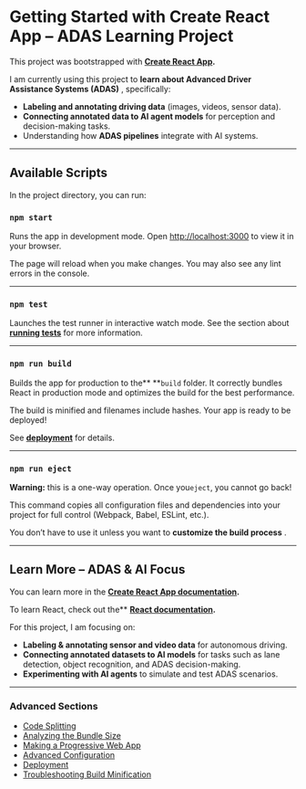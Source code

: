 # Getting Started with Create React App – ADAS Learning Project

This project was bootstrapped with **[Create React App](https://github.com/facebook/create-react-app?utm_source=chatgpt.com).**

I am currently using this project to  **learn about Advanced Driver Assistance Systems (ADAS)** , specifically:

* **Labeling and annotating driving data** (images, videos, sensor data).
* **Connecting annotated data to AI agent models** for perception and decision-making tasks.
* Understanding how  **ADAS pipelines** integrate with AI systems.

---

## Available Scripts

In the project directory, you can run:

### `npm start`

Runs the app in development mode.
Open  [http://localhost:3000](http://localhost:3000/) to view it in your browser.

The page will reload when you make changes.
You may also see any lint errors in the console.

---

### `npm test`

Launches the test runner in interactive watch mode.
See the section about **[running tests](https://facebook.github.io/create-react-app/docs/running-tests?utm_source=chatgpt.com)** for more information.

---

### `npm run build`

Builds the app for production to the** **`build` folder.
It correctly bundles React in production mode and optimizes the build for the best performance.

The build is minified and filenames include hashes.
Your app is ready to be deployed!

See **[deployment](https://facebook.github.io/create-react-app/docs/deployment?utm_source=chatgpt.com)** for details.

---

### `npm run eject`

**Warning:** this is a one-way operation. Once you`eject`, you cannot go back!

This command copies all configuration files and dependencies into your project for full control (Webpack, Babel, ESLint, etc.).

You don’t have to use it unless you want to **customize the build process** .

---

## Learn More – ADAS & AI Focus

You can learn more in the **[Create React App documentation](https://facebook.github.io/create-react-app/docs/getting-started?utm_source=chatgpt.com).**

To learn React, check out the** **[React documentation](https://reactjs.org/?utm_source=chatgpt.com).**

For this project, I am focusing on:

* **Labeling & annotating sensor and video data** for autonomous driving.
* **Connecting annotated datasets to AI models** for tasks such as lane detection, object recognition, and ADAS decision-making.
* **Experimenting with AI agents** to simulate and test ADAS scenarios.

---

### Advanced Sections

* [Code Splitting](https://facebook.github.io/create-react-app/docs/code-splitting?utm_source=chatgpt.com)
* [Analyzing the Bundle Size](https://facebook.github.io/create-react-app/docs/analyzing-the-bundle-size?utm_source=chatgpt.com)
* [Making a Progressive Web App](https://facebook.github.io/create-react-app/docs/making-a-progressive-web-app?utm_source=chatgpt.com)
* [Advanced Configuration](https://facebook.github.io/create-react-app/docs/advanced-configuration?utm_source=chatgpt.com)
* [Deployment](https://facebook.github.io/create-react-app/docs/deployment?utm_source=chatgpt.com)
* [Troubleshooting Build Minification](https://facebook.github.io/create-react-app/docs/troubleshooting?utm_source=chatgpt.com#npm-run-build-fails-to-minify)
